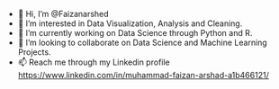 - 👋 Hi, I’m @Faizanarshed
- 👀 I’m interested in Data Visualization, Analysis and Cleaning.
- 🌱 I’m currently working on Data Science through Python and R.
- 💞️ I’m looking to collaborate on Data Science and Machine Learning Projects.
- 📫 Reach me through my Linkedin profile https://www.linkedin.com/in/muhammad-faizan-arshad-a1b466121/ 

<!---
Faizanarshed/Faizanarshed is a ✨ special ✨ repository because its `README.md` (this file) appears on your GitHub profile.
You can click the Preview link to take a look at your changes.
--->
